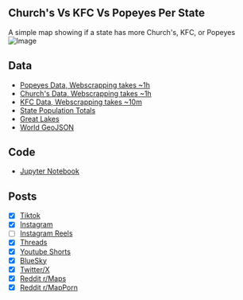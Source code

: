 ## Church's Vs KFC Vs Popeyes Per State
A simple map showing if a state has more Church's, KFC, or Popeyes
![Image](https://drive.google.com/uc?export=view&id=1nga6GXJOMcHHEA4m4dTgeI0K0LnQCvKh)

## Data
* [Popeyes Data, Webscrapping takes ~1h](../../restaurants/Popeyes_Per_State/)
* [Church's Data, Webscrapping takes ~1h](../../restaurants/Churches_Chicken_Per_State/)
* [KFC Data, Webscrapping takes ~10m](../../restaurants/KFCs_Per_State/)
* [State Population Totals](https://www.census.gov/data/tables/time-series/demo/popest/2020s-state-total.html)
* [Great Lakes](https://usicecenter.gov/Products/GreatLakesData)
* [World GeoJSON](https://public.opendatasoft.com/explore/dataset/world-administrative-boundaries/export/?flg=en-us)

## Code
* [Jupyter Notebook](FormatData.ipynb)

## Posts
- [x] [Tiktok](https://www.tiktok.com/@vinemapper/video/7485805480061783339)
- [x] [Instagram](https://www.instagram.com/p/DHoWoQ3vFOD/)
- [ ] [Instagram Reels]()
- [x] [Threads](https://www.threads.net/@vinemapper/post/DHoWotwvucd)
- [x] [Youtube Shorts](https://youtube.com/shorts/nT3pg_q6H_4)
- [x] [BlueSky](https://bsky.app/profile/vinemapper.bsky.social/post/3ll7rune4es2o)
- [x] [Twitter/X](https://x.com/VineMapper/status/1904584537906307183)
- [x] [Reddit r/Maps](https://www.reddit.com/r/Maps/comments/1jjorrp/popeyes_vs_kfc_vs_churchs/)
- [x] [Reddit r/MapPorn](https://www.reddit.com/r/MapPorn/comments/1jjor92/popeyes_vs_kfc_vs_churchs/)
